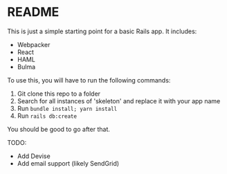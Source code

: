 # README

This is just a simple starting point for a basic Rails app. It includes:
- Webpacker
- React
- HAML
- Bulma

To use this, you will have to run the following commands:
1. Git clone this repo to a folder
2. Search for all instances of 'skeleton' and replace it with your app name
3. Run `bundle install; yarn install`
4. Run `rails db:create`

You should be good to go after that.

TODO:
- Add Devise
- Add email support (likely SendGrid)
